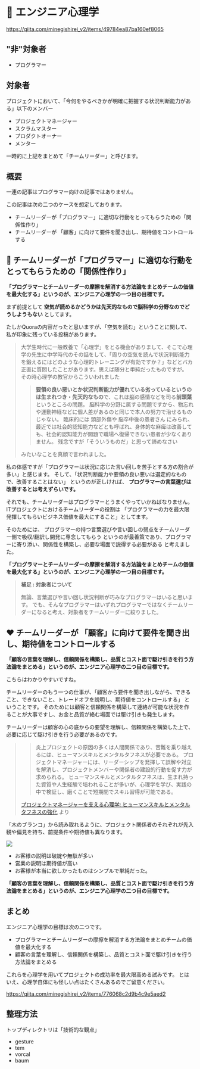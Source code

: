 <!--
title:   心理学はエンジニアリングにどう貢献できるか？
tags:    1on1,エンジニア心理学,コミュニケーション
id:      c465770bdc47365577ff
private: false
-->



# 🍵 エンジニア心理学

https://qiita.com/minegishirei_v2/items/49784ea87ba160ef8065

## "非"対象者

- プログラマー

## 対象者

プロジェクトにおいて、「今何をやるべきかが明確に把握する状況判断能力がある」以下のメンバー

- プロジェクトマネージャー
- スクラムマスター
- プロダクトオーナー
- メンター

一時的に上記をまとめて「チームリーダー」と呼びます。

## 概要

一連の記事はプログラマー向けの記事ではありません。

この記事は次の二つのケースを想定しております。

- チームリーダーが「プログラマー」に適切な行動をとってもらうための「関係性作り」
- チームリーダーが 「顧客」に向けて要件を聞き出し、期待値をコントロールする



## 🤝 チームリーダーが「プログラマー」に適切な行動をとってもらうための「関係性作り」

**「プログラマーとチームリーダーの摩擦を解消する方法論をまとめチームの価値を最大化する」というのが、エンジニア心理学の一つ目の目標です。**


まず前提として **空気が読めるかどうかは先天的なもので脳科学の分野なのでどうしようもない** としてます。

たしかQuoraの内容だったと思いますが、「空気を読む」ということに関して、私が印象に残っている投稿があります。

> 大学生時代に一般教養で「心理学」をとる機会がありまして、そこで心理学の先生に中学時代のその話をして、「周りの空気を読んで状況判断能力を鍛えるにはどのような心理的トレーニングが有効ですか？」などとバカ正直に質問したことがあります。思えば随分と単純だったものですが。
> その時心理学の教官からこういわれました
>
> > **要領の良い悪いとか状況判断能力が優れている劣っているというのは生まれつき・先天的なもの**で、これは脳の感情などを司る**前頭葉**というところの問題。
> > 脳科学の分野に属する問題ですから、物忘れや運動神経などに個人差があるのと同じで本人の努力で治せるものじゃない。
> > 臨床的には
> > 頭部外傷や
> > 脳卒中後の患者さん
> > にみられ、最近では社会的認知能力などとも呼ばれ、身体的な麻痺は改善しても、社会的認知能力が問題で職場へ復帰できない患者が少なくありません。
> > 残念ですが「そういうものだ」と思って諦めなさい
>
> みたいなことを真顔で言われました。

私の体感ですが「プログラマーは状況に応じた言い回しを苦手とする方の割合が多い」と感じます。
そして、「状況判断能力や要領の良い悪いは選定的なもので、改善することはない」 というのが正しければ、 **プログラマーの言葉選びは改善するとは考えずらいです。**

それでも、チームリーダーはプログラマーとうまくやっていかねばなりません。
ITプロジェクトにおけるチームリーダーの役割は 「プログラマーの力を最大限発揮してもらいビジネス価値を最大にすること」としてます。

そのためには、 プログラマーの持つ言葉選びや言い回しの弱点をチームリーダー側で吸収/翻訳し開発に専念してもらう というのが最善策であり、プログラマーに寄り添い、関係性を構築し、必要な場面で説得する必要がある と考えました。

**「プログラマーとチームリーダーの摩擦を解消する方法論をまとめチームの価値を最大化する」というのが、エンジニア心理学の一つ目の目標です。**


> **補足 : 対象者について**
>
> 無論、言葉選びや言い回し状況判断が巧みなプログラマーはいると思います。
> でも、そんなプログラマーはいずれプログラマーではなくチームリーダーになると考え、対象者をチームリーダーに絞りました。
>


## ❤️ チームリーダーが 「顧客」に向けて要件を聞き出し、期待値をコントロールする

**「顧客の言葉を理解し、信頼関係を構築し、品質とコスト面で駆け引きを行う方法論をまとめる」というのが、エンジニア心理学の二つ目の目標です。**

こちらはわかりやすいですね。

チームリーダーのもう一つの仕事が、「顧客から要件を聞き出しながら、できること、できないこと、トレードオフを説明し、期待値をコントロールする」 ということです。
そのためには顧客と信頼関係を構築して連絡が可能な状況を作ることが大事ですし、お金と品質が絡む場面では駆け引きも発生します。

チームリーダーは顧客の心の底からの要望を理解し、信頼関係を構築した上で、必要に応じて駆け引きを行う必要があるのです。

> > 炎上プロジェクトの原因の多くは人間関係であり、苦難を乗り越えるには、ヒューマンスキルとメンタルタフネスが必要である。
プロジェクトマネージャーには、リーダーシップを発揮して誤解や対立を解消し、プロジェクトメンバーや関係者の建設的行動を促す力が求められる。
ヒューマンスキルとメンタルタフネスは、生まれ持った資質や人生経験で培われることが多いが、心理学を学び、実践の中で検証し、磨くことで短期間でスキル習得が可能である。
>
> [プロジェクトマネージャーを支える心理学: ヒューマンスキルとメンタルタフネスの強化](https://www.amazon.co.jp/%E3%83%97%E3%83%AD%E3%82%B8%E3%82%A7%E3%82%AF%E3%83%88%E3%83%9E%E3%83%8D%E3%83%BC%E3%82%B8%E3%83%A3%E3%83%BC%E3%82%92%E6%94%AF%E3%81%88%E3%82%8B%E5%BF%83%E7%90%86%E5%AD%A6-%E3%83%92%E3%83%A5%E3%83%BC%E3%83%9E%E3%83%B3%E3%82%B9%E3%82%AD%E3%83%AB%E3%81%A8%E3%83%A1%E3%83%B3%E3%82%BF%E3%83%AB%E3%82%BF%E3%83%95%E3%83%8D%E3%82%B9%E3%81%AE%E5%BC%B7%E5%8C%96-%E8%A5%BF%E5%B3%B6-%E9%9B%85-ebook/dp/B0C6M1HHMX) より

「木のブランコ」から読み取れるように、プロジェクト関係者のそれぞれが先入観や偏見を持ち、前提条件や期待値も異なります。

<img src="https://www.lansa.jp/wp-content/uploads/2021/05/Tree-Swing-Project-Cartoon.png">

- お客様の説明は破綻や無駄が多い
- 営業の説明は期待値が高い
- お客様が本当に欲しかったものはシンプルで単純だった。

**「顧客の言葉を理解し、信頼関係を構築し、品質とコスト面で駆け引きを行う方法論をまとめる」というのが、エンジニア心理学の二つ目の目標です。**


## まとめ

エンジニア心理学の目標は次の二つです。

- プログラマーとチームリーダーの摩擦を解消する方法論をまとめチームの価値を最大化する
- 顧客の言葉を理解し、信頼関係を構築し、品質とコスト面で駆け引きを行う方法論をまとめる

これらを心理学を用いてプロジェクトの成功率を最大限高める試みです。
とはいえ、心理学自体にも怪しい点はたくさんあるのでご留意ください。

https://qiita.com/minegishirei_v2/items/776068c2d9b4c9e5aed2


## 整理方法

トップディレクトリは「技術的な観点」

- gesture
- tem
- vorcal
- baum









